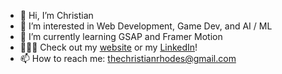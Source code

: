 - 👋 Hi, I’m Christian
- 👀 I’m interested in Web Development, Game Dev, and AI / ML
- 🌱 I’m currently learning GSAP and Framer Motion
- 🧑🏽‍💼 Check out my [website](https://www.christian-rhodes.com/) or my [LinkedIn](https://www.linkedin.com/in/christianrhodes18/)! 
- 📫 How to reach me: thechristianrhodes@gmail.com

<!---
christianrhodes18/christianrhodes18 is a ✨ special ✨ repository because its `README.md` (this file) appears on your GitHub profile.
You can click the Preview link to take a look at your changes.
--->
